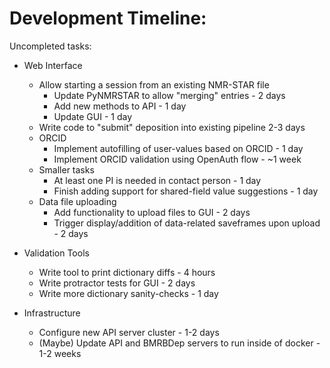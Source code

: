 # Development Timeline: 

Uncompleted tasks:

* Web Interface
    * Allow starting a session from an existing NMR-STAR file
        * Update PyNMRSTAR to allow "merging" entries - 2 days
        * Add new methods to API - 1 day
        * Update GUI - 1 day
    * Write code to "submit" deposition into existing pipeline 2-3 days
    * ORCID
        * Implement autofilling of user-values based on ORCID - 1 day
        * Implement ORCID validation using OpenAuth flow - ~1 week
    * Smaller tasks
        * At least one PI is needed in contact person - 1 day
        * Finish adding support for shared-field value suggestions - 1 day
    * Data file uploading
        * Add functionality to upload files to GUI - 2 days
        * Trigger display/addition of data-related saveframes upon upload - 2 days

* Validation Tools
    * Write tool to print dictionary diffs - 4 hours
    * Write protractor tests for GUI - 2 days
    * Write more dictionary sanity-checks - 1 day
     
* Infrastructure
    * Configure new API server cluster - 1-2 days
    * (Maybe) Update API and BMRBDep servers to run inside of docker - 1-2 weeks 
